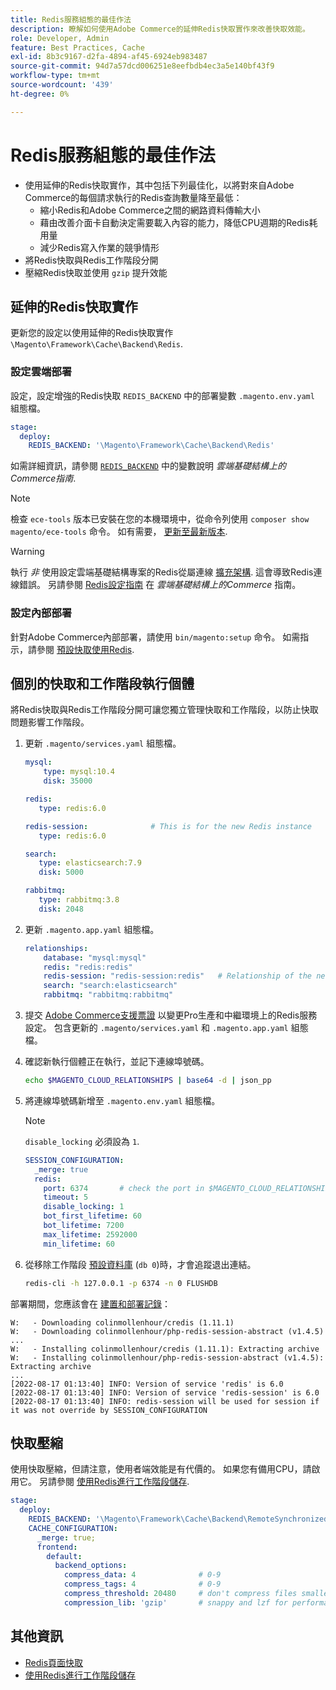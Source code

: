 ```yaml
---
title: Redis服務組態的最佳作法
description: 瞭解如何使用Adobe Commerce的延伸Redis快取實作來改善快取效能。
role: Developer, Admin
feature: Best Practices, Cache
exl-id: 8b3c9167-d2fa-4894-af45-6924eb983487
source-git-commit: 94d7a57dcd006251e8eefbdb4ec3a5e140bf43f9
workflow-type: tm+mt
source-wordcount: '439'
ht-degree: 0%

---
```


# Redis服務組態的最佳作法

- 使用延伸的Redis快取實作，其中包括下列最佳化，以將對來自Adobe Commerce的每個請求執行的Redis查詢數量降至最低：
   - 縮小Redis和Adobe Commerce之間的網路資料傳輸大小
   - 藉由改善介面卡自動決定需要載入內容的能力，降低CPU週期的Redis耗用量
   - 減少Redis寫入作業的競爭情形
- 將Redis快取與Redis工作階段分開
- 壓縮Redis快取並使用 `gzip` 提升效能

## 延伸的Redis快取實作

更新您的設定以使用延伸的Redis快取實作 `\Magento\Framework\Cache\Backend\Redis`.

### 設定雲端部署

設定，設定增強的Redis快取 `REDIS_BACKEND` 中的部署變數 `.magento.env.yaml` 組態檔。

```yaml
stage:
  deploy:
    REDIS_BACKEND: '\Magento\Framework\Cache\Backend\Redis'
```

如需詳細資訊，請參閱 [`REDIS_BACKEND`](https://experienceleague.adobe.com/docs/commerce-cloud-service/user-guide/configure/env/stage/variables-deploy.html#redis_backend) 中的變數說明 _雲端基礎結構上的Commerce指南_.

>[!NOTE]
>
> 檢查 `ece-tools` 版本已安裝在您的本機環境中，從命令列使用 `composer show magento/ece-tools` 命令。 如有需要， [更新至最新版本](https://experienceleague.adobe.com/docs/commerce-cloud-service/user-guide/dev-tools/ece-tools/update-package.html).

>[!WARNING]
>
>執行 _非_ 使用設定雲端基礎結構專案的Redis從屬連線 [擴充架構](https://experienceleague.adobe.com/docs/commerce-cloud-service/user-guide/architecture/scaled-architecture.html). 這會導致Redis連線錯誤。 另請參閱 [Redis設定指南](https://experienceleague.adobe.com/docs/commerce-cloud-service/user-guide/configure/env/stage/variables-deploy.html#redis_use_slave_connection) 在 _雲端基礎結構上的Commerce_ 指南。

### 設定內部部署

針對Adobe Commerce內部部署，請使用 `bin/magento:setup` 命令。 如需指示，請參閱 [預設快取使用Redis](../../../configuration/cache/redis-pg-cache.md#configure-redis-page-caching).

## 個別的快取和工作階段執行個體

將Redis快取與Redis工作階段分開可讓您獨立管理快取和工作階段，以防止快取問題影響工作階段。

1. 更新 `.magento/services.yaml` 組態檔。

   ```yaml
   mysql:
       type: mysql:10.4
       disk: 35000
   
   redis:
      type: redis:6.0
   
   redis-session:              # This is for the new Redis instance
      type: redis:6.0
   
   search:
      type: elasticsearch:7.9
      disk: 5000
   
   rabbitmq:
      type: rabbitmq:3.8
      disk: 2048
   ```

1. 更新 `.magento.app.yaml` 組態檔。

   ```yaml
   relationships:
       database: "mysql:mysql"
       redis: "redis:redis"
       redis-session: "redis-session:redis"   # Relationship of the new Redis instance
       search: "search:elasticsearch"
       rabbitmq: "rabbitmq:rabbitmq"
   ```

1. 提交 [Adobe Commerce支援票證](https://experienceleague.adobe.com/docs/commerce-knowledge-base/kb/help-center-guide/magento-help-center-user-guide.html#submit-ticket) 以變更Pro生產和中繼環境上的Redis服務設定。 包含更新的 `.magento/services.yaml` 和 `.magento.app.yaml` 組態檔。

1. 確認新執行個體正在執行，並記下連線埠號碼。

   ```bash
   echo $MAGENTO_CLOUD_RELATIONSHIPS | base64 -d | json_pp
   ```

1. 將連線埠號碼新增至 `.magento.env.yaml` 組態檔。

   >[!NOTE]
   >`disable_locking` 必須設為 `1`.
   >   

   ```yaml
   SESSION_CONFIGURATION:
     _merge: true
     redis:
       port: 6374       # check the port in $MAGENTO_CLOUD_RELATIONSHIPS
       timeout: 5
       disable_locking: 1
       bot_first_lifetime: 60
       bot_lifetime: 7200
       max_lifetime: 2592000
       min_lifetime: 60
   ```

1. 從移除工作階段 [預設資料庫](../../../configuration/cache/redis-pg-cache.md) (`db 0`)時，才會追蹤退出連結。

   ```bash
   redis-cli -h 127.0.0.1 -p 6374 -n 0 FLUSHDB
   ```

部署期間，您應該會在 [建置和部署記錄](https://experienceleague.adobe.com/docs/commerce-cloud-service/user-guide/develop/test/log-locations.html#build-and-deploy-logs)：

```terminal
W:   - Downloading colinmollenhour/credis (1.11.1)
W:   - Downloading colinmollenhour/php-redis-session-abstract (v1.4.5)
...
W:   - Installing colinmollenhour/credis (1.11.1): Extracting archive
W:   - Installing colinmollenhour/php-redis-session-abstract (v1.4.5): Extracting archive
...
[2022-08-17 01:13:40] INFO: Version of service 'redis' is 6.0
[2022-08-17 01:13:40] INFO: Version of service 'redis-session' is 6.0
[2022-08-17 01:13:40] INFO: redis-session will be used for session if it was not override by SESSION_CONFIGURATION
```

## 快取壓縮

使用快取壓縮，但請注意，使用者端效能是有代價的。 如果您有備用CPU，請啟用它。 另請參閱 [使用Redis進行工作階段儲存](../../../configuration/cache/redis-session.md).

```yaml
stage:
  deploy:
    REDIS_BACKEND: '\Magento\Framework\Cache\Backend\RemoteSynchronizedCache'
    CACHE_CONFIGURATION:
      _merge: true;
      frontend:
        default:
          backend_options:
            compress_data: 4              # 0-9
            compress_tags: 4              # 0-9
            compress_threshold: 20480     # don't compress files smaller than this value
            compression_lib: 'gzip'       # snappy and lzf for performance, gzip for high compression (~69%)
```

## 其他資訊

- [Redis頁面快取](../../../configuration/cache/redis-pg-cache.md)
- [使用Redis進行工作階段儲存](../../../configuration/cache/redis-session.md)

